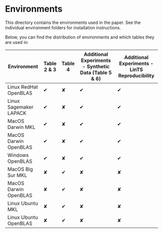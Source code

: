 # Environments

This directory contains the environments used in the paper.
See the individual environment folders for installation instructions.

Below, you can find the distribution of environments and which tables they are used in:

| Environment | Table 2 & 3 | Table 4 | Additional Experiments - Synthetic Data (Table 5 & 6) | Additional Experiments - LinTS Reproducibility |
|---|---|---|---| --- |
| Linux RedHat OpenBLAS | ✔ | ✘ | ✔ | ✔ |
| Linux Sagemaker LAPACK | ✔ | ✘ | ✔ | ✔ |
| MacOS Darwin MKL | ✔ | ✘ | ✔ | ✔ |
| MacOS Darwin OpenBLAS | ✔ | ✘ | ✔ | ✔ |
| Windows OpenBLAS | ✔ | ✘ | ✔ | ✔ |
| MacOS Big Sur MKL | ✘ | ✔ | ✘ | ✘ |
| MacOS Darwin OpenBLAS | ✘ | ✔ | ✘ | ✘ |
| Linux Ubuntu MKL | ✘ | ✔ | ✘ | ✘ |
| Linux Ubuntu OpenBLAS | ✘ | ✔ | ✘ | ✘ |
